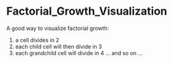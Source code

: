 
  # Factorial_Growth_Visualization

A good way to visualize factorial growth: 
  1) a cell divides in 2
  2) each child cell will then divide in 3
  3) each grandchild cell will divide in 4
  ... 
and so on ...  
